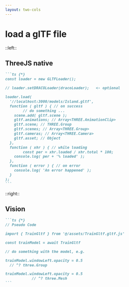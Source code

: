 ```yaml
---
layout: two-cols
---
```


# load a glTF file

::left::

## ThreeJS native

````md magic-move {lines: true}
```ts {*}
const loader = new GLTFLoader();

// loader.setDRACOLoader(dracoLoader);   <- optional

loader.load(
  '//localhost:3000/models/Island.gltf',
  function ( gltf ) { // on success
        // do something ...
    scene.add( gltf.scene );
    gltf.animations; // Array<THREE.AnimationClip>
    gltf.scene; // THREE.Group
    gltf.scenes; // Array<THREE.Group>
    gltf.cameras; // Array<THREE.Camera>
    gltf.asset; // Object
  },
  function ( xhr ) { // while loading
        const per = xhr.loaded / xhr.total * 100;
    console.log( per + '% loaded' );
  },
  function ( error ) { // on error
    console.log( 'An error happened' );
  }
);
```
````

::right::

<div v-click>

## Vision

````md magic-move {lines: true}
```ts {*}
// Pseudo Code

import { TrainGltf } from '@/assets/TrainGltf.gltf.js'

const trainModel = await TrainGltf

// do something with the model, e.g.

trainModel.windowLeft.opacity = 0.5
  // ^? three.Group

trainModel.windowLeft.opacity = 0.5
            // ^? three.Mesh
```
````

</div>
